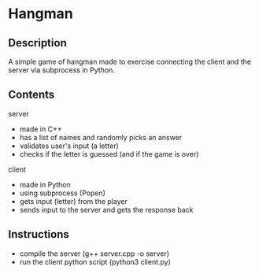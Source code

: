 # Hangman

## Description

A simple game of hangman made to exercise connecting the client and the server via subprocess in Python.

## Contents

server

- made in C++
- has a list of names and randomly picks an answer
- validates user's input (a letter)
- checks if the letter is guessed (and if the game is over)

client

- made in Python
- using subprocess (Popen)
- gets input (letter) from the player
- sends input to the server and gets the response back

## Instructions

- compile the server (g++ server.cpp -o server)
- run the client python script (python3 client.py)
